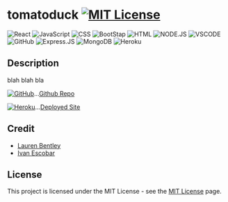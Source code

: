 # tomatoduck [![MIT License](https://img.shields.io/static/v1?label=license&message=MIT&color=red)](https://choosealicense.com/licenses/mit/)

![React](https://img.shields.io/badge/React-20232A?style=for-the-badge&logo=react&logoColor=61DAFB)
![JavaScript](https://img.shields.io/badge/JavaScript-F7DF1E?style=for-the-badge&logo=JavaScript&logoColor=white)
![CSS](https://img.shields.io/badge/CSS-239120?&style=for-the-badge&logo=css3&logoColor=white)
![BootStap](	https://img.shields.io/badge/Bootstrap-563D7C?style=for-the-badge&logo=bootstrap&logoColor=white)
![HTML](	https://img.shields.io/badge/HTML5-E34F26?style=for-the-badge&logo=html5&logoColor=white)
![NODE.JS](https://img.shields.io/badge/Node.js-43853D?style=for-the-badge&logo=node.js&logoColor=white)
![VSCODE](https://img.shields.io/badge/Visual_Studio_Code-0078D4?style=for-the-badge&logo=visual%20studio%20code&logoColor=white)
![GitHub](https://img.shields.io/badge/GitHub-100000?style=for-the-badge&logo=github&logoColor=white)
![Express.JS](https://img.shields.io/badge/Express.js-404D59?style=for-the-badge)
![MongoDB](https://img.shields.io/badge/MongoDB-4EA94B?style=for-the-badge&logo=mongodb&logoColor=white)
![Heroku](https://img.shields.io/badge/Heroku-430098?style=for-the-badge&logo=heroku&logoColor=white)

## Description

blah blah bla

[![GitHub](https://img.shields.io/badge/GitHub-100000?style=for-the-badge&logo=github&logoColor=white)](https://github.com/indwomt/tomatoduck)...[Github Repo](https://github.com/indwomt/tomatoduck)

[![Heroku](https://img.shields.io/badge/Heroku-430098?style=for-the-badge&logo=heroku&logoColor=white)](https://tomatoduck.herokuapp.com/)...[Deployed Site](https://tomatoduck.herokuapp.com/)


## Credit

- [Lauren Bentley](https://github.com/indwomt)  
- [Ivan Escobar](https://github.com/IvanFelipeEscobar) 

## License

This project is licensed under the MIT License - see the [MIT License](https://choosealicense.com/licenses/mit/) page.
